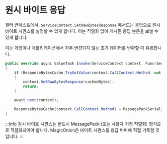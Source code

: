 # 원시 바이트 응답
필터 컨텍스트에서, `ServiceContext.SetRawBytesResponse` 메서드는 응답으로 원시 바이트 시퀀스를 설정할 수 있게 합니다. 이는 직렬화 없이 캐시된 응답 본문을 보낼 수 있게 합니다.

이는 게임이나 애플리케이션에서 자주 변경되지 않는 초기 데이터를 반환할 때 유용합니다.

```csharp
public override async ValueTask Invoke(ServiceContext context, Func<ServiceContext, ValueTask> next)
{
    if (ResponseBytesCache.TryGetValue(context.CallContext.Method, out var cachedBytes))
    {
        context.SetRawBytesResponse(cachedBytes);
        return;
    }

    await next(context);

    ResponseBytesCache[context.CallContext.Method] = MessagePackSerializer.Serialize(context.Result);
}
```

:::info
원시 바이트 시퀀스는 반드시 MessagePack (또는 사용자 지정 직렬화) 형식으로 직렬화되어야 합니다. MagicOnion은 바이트 시퀀스를 응답 버퍼에 직접 기록할 것입니다.
:::
